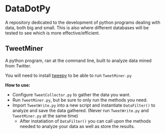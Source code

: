 # DataDotPy
A repository dedicated to the development of python programs dealing with data, both big and small.
This is also where different databases will be tested to see which is more effective/efficient.

## TweetMiner
A python program, ran at the command line, built to analyze data mined from Twitter.

You will need to install [tweepy](https://github.com/tweepy/tweepy) to be able to run `TweetMiner.py`

**How to use:**
* Configure `TweetCollector.py` to gather the data you want.
* Run `TweetMiner.py`, but be sure to only run the methods you need.
* Import `TweetWrite.py` into a new script and instantiate `DataFilter()` to analyze and save the data gathered. (Never run `TweetWrite.py` and `TweetMiner.py` at the same time)
  * After instatiation of `DataFilter()` you can call upon the methods needed to analyze your data as well as store the results.
